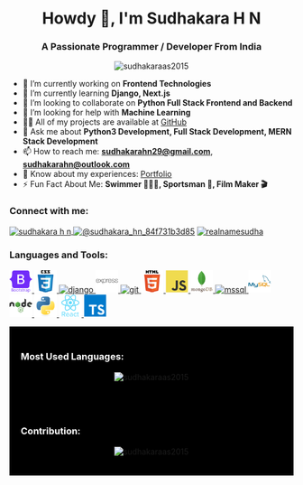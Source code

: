 <h1 align="center">Howdy 👋, I'm Sudhakara H N</h1>
<h3 align="center">A Passionate Programmer / Developer From India</h3>

<p align="center">
  <img src="https://komarev.com/ghpvc/?username=sudhakaraas2015&label=Profile%20views&color=0e75b6&style=flat" alt="sudhakaraas2015" />
</p>

- 🔭 I’m currently working on **Frontend Technologies**
- 🌱 I’m currently learning **Django, Next.js**
- 👯 I’m looking to collaborate on **Python Full Stack Frontend and Backend**
- 🤝 I’m looking for help with **Machine Learning**
- 👨‍💻 All of my projects are available at [GitHub](https://github.com/SudhakaraAs2015)
- 💬 Ask me about **Python3 Development, Full Stack Development, MERN Stack Development**
- 📫 How to reach me: **sudhakarahn29@gmail.com**, **sudhakarahn@outlook.com**
- 📄 Know about my experiences: [Portfolio](https://sudha-portfolio-ecru.vercel.app/)
- ⚡ Fun Fact About Me: **Swimmer 🏊🏻‍♂️, Sportsman 🏏, Film Maker 🎬**

<h3 align="left">Connect with me:</h3>
<p align="left">
  <a href="https://linkedin.com/in/sudhakara-h-n" target="blank">
    <img align="center" src="https://raw.githubusercontent.com/rahuldkjain/github-profile-readme-generator/master/src/images/icons/Social/linked-in-alt.svg" alt="sudhakara h n" height="30" width="40" />
  </a>
  <a href="https://dev.to/@sudhakara_hn_84f731b3d85" target="blank"><img align="center" src="https://raw.githubusercontent.com/rahuldkjain/github-profile-readme-generator/master/src/images/icons/Social/devto.svg" alt="@sudhakara_hn_84f731b3d85" height="30" width="40" /></a>
  <a href="https://instagram.com/realnamesudha" target="blank">
    <img align="center" src="https://raw.githubusercontent.com/rahuldkjain/github-profile-readme-generator/master/src/images/icons/Social/instagram.svg" alt="realnamesudha" height="30" width="40" />
  </a>
</p>

<h3 align="left">Languages and Tools:</h3>
<p align="left">
  <a href="https://getbootstrap.com" target="_blank" rel="noreferrer">
    <img src="https://raw.githubusercontent.com/devicons/devicon/master/icons/bootstrap/bootstrap-plain-wordmark.svg" alt="bootstrap" width="40" height="40" />
  </a>
  <a href="https://www.w3schools.com/css/" target="_blank" rel="noreferrer">
    <img src="https://raw.githubusercontent.com/devicons/devicon/master/icons/css3/css3-original-wordmark.svg" alt="css3" width="40" height="40" />
  </a>
  <a href="https://www.djangoproject.com/" target="_blank" rel="noreferrer">
    <img src="https://cdn.worldvectorlogo.com/logos/django.svg" alt="django" width="40" height="40" />
  </a>
  <a href="https://expressjs.com" target="_blank" rel="noreferrer">
    <img src="https://raw.githubusercontent.com/devicons/devicon/master/icons/express/express-original-wordmark.svg" alt="express" width="40" height="40" />
  </a>
  <a href="https://git-scm.com/" target="_blank" rel="noreferrer">
    <img src="https://www.vectorlogo.zone/logos/git-scm/git-scm-icon.svg" alt="git" width="40" height="40" />
  </a>
  <a href="https://www.w3.org/html/" target="_blank" rel="noreferrer">
    <img src="https://raw.githubusercontent.com/devicons/devicon/master/icons/html5/html5-original-wordmark.svg" alt="html5" width="40" height="40" />
  </a>
  <a href="https://developer.mozilla.org/en-US/docs/Web/JavaScript" target="_blank" rel="noreferrer">
    <img src="https://raw.githubusercontent.com/devicons/devicon/master/icons/javascript/javascript-original.svg" alt="javascript" width="40" height="40" />
  </a>
  <a href="https://www.mongodb.com/" target="_blank" rel="noreferrer">
    <img src="https://raw.githubusercontent.com/devicons/devicon/master/icons/mongodb/mongodb-original-wordmark.svg" alt="mongodb" width="40" height="40" />
  </a>
  <a href="https://www.microsoft.com/en-us/sql-server" target="_blank" rel="noreferrer">
    <img src="https://www.svgrepo.com/show/303229/microsoft-sql-server-logo.svg" alt="mssql" width="40" height="40" />
  </a>
  <a href="https://www.mysql.com/" target="_blank" rel="noreferrer">
    <img src="https://raw.githubusercontent.com/devicons/devicon/master/icons/mysql/mysql-original-wordmark.svg" alt="mysql" width="40" height="40" />
  </a>
  <a href="https://nodejs.org" target="_blank" rel="noreferrer">
    <img src="https://raw.githubusercontent.com/devicons/devicon/master/icons/nodejs/nodejs-original-wordmark.svg" alt="nodejs" width="40" height="40" />
  </a>
  <a href="https://www.python.org" target="_blank" rel="noreferrer">
    <img src="https://raw.githubusercontent.com/devicons/devicon/master/icons/python/python-original.svg" alt="python" width="40" height="40" />
  </a>
  <a href="https://reactjs.org/" target="_blank" rel="noreferrer">
    <img src="https://raw.githubusercontent.com/devicons/devicon/master/icons/react/react-original-wordmark.svg" alt="react" width="40" height="40" />
  </a>
  <a href="https://www.typescriptlang.org/" target="_blank" rel="noreferrer">
    <img src="https://raw.githubusercontent.com/devicons/devicon/master/icons/typescript/typescript-original.svg" alt="typescript" width="40" height="40" />
  </a>
</p>

<div style="background-color: black; padding: 20px;">
  <h3 align="left" style="color: white;">Most Used Languages:</h3>
  <p align="center">
    <img align="center" src="https://github-readme-stats.vercel.app/api/top-langs?username=sudhakaraas2015&show_icons=true&locale=en&layout=compact&theme=dark" alt="sudhakaraas2015" />
  </p>
</div>

<div style="background-color: black; padding: 20px;">
  <h3 align="left" style="color: white;">Contribution:</h3>
  <p align="center">
    <img align="center" src="https://github-readme-streak-stats.herokuapp.com/?user=sudhakaraas2015&theme=dark" alt="sudhakaraas2015" />
  </p>
</div>
